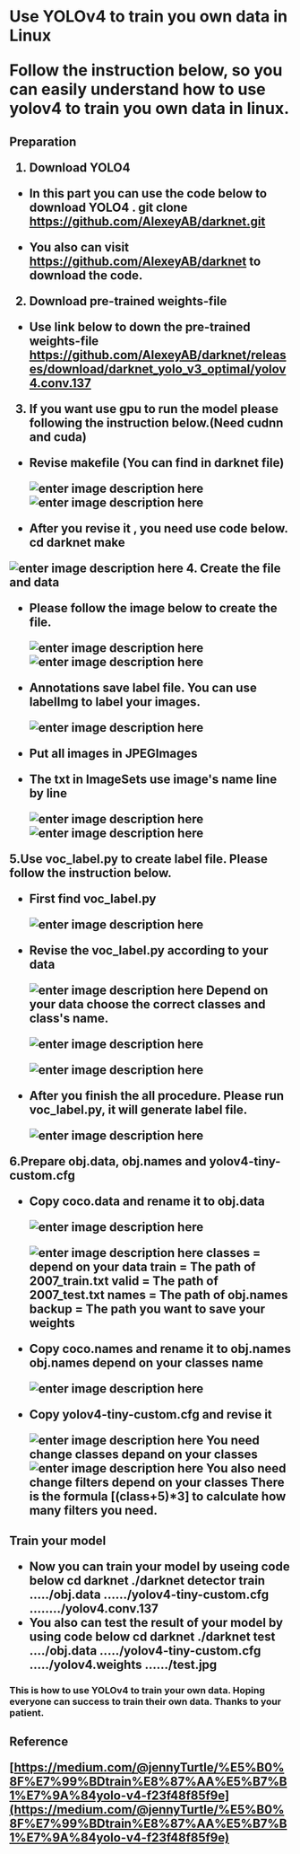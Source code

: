 ﻿<h1>Use YOLOv4 to train you own data in Linux

Follow the instruction below, so you can easily understand how to use yolov4 to train you own data in linux.
<h2>Preparation

1. **Download YOLO4** 
 * In this part you can use the code below to download YOLO4 .
    git clone https://github.com/AlexeyAB/darknet.git 
 
 * You also can visit https://github.com/AlexeyAB/darknet to download the code.
 2. **Download pre-trained weights-file**
 * Use link below to down the pre-trained weights-file
 https://github.com/AlexeyAB/darknet/releases/download/darknet_yolo_v3_optimal/yolov4.conv.137

 3. **If you want use gpu to run the model please following the instruction below.(Need  cudnn and cuda)**
* Revise makefile (You can find in darknet file)
  
  ![enter image description here](https://imagizer.imageshack.com/img922/1439/QroxQG.png)
  ![enter image description here](https://imagizer.imageshack.com/img923/2103/L7zaNu.png)
* After you revise it , you need use code below.
cd darknet
make

![enter image description here](https://imagizer.imageshack.com/img922/6418/joHpS2.png)
4. **Create the file and data**
* Please follow the image below to create the file.
  
  ![enter image description here](https://img-blog.csdnimg.cn/20200430153948299.png)
  ![enter image description here](https://imagizer.imageshack.com/img922/2379/D6OtUg.png)
*  Annotations save label file. You can use labelImg to label your images.
   
   ![enter image description here](https://imagizer.imageshack.com/img922/5516/6ZS4Ik.png)
   
* Put all images in JPEGImages
* The txt in ImageSets use image's name line by line
  
  ![enter image description here](https://imagizer.imageshack.com/img922/5198/PRoHwu.png)
  ![enter image description here](https://imagizer.imageshack.com/img924/3333/JJknlt.png)
 
5.**Use voc_label.py to create label file. Please follow the instruction below.**
* First find voc_label.py
  
  ![enter image description here](https://imagizer.imageshack.com/img922/81/0ZQbrE.png)
* Revise the voc_label.py according to your data

   ![enter image description here](https://imagizer.imageshack.com/img923/2687/kSQcM3.png)
  Depend on your data choose the correct classes and class's name.
   
   ![enter image description here](https://imagizer.imageshack.com/img922/8861/DPp5Xu.png)
   
   ![enter image description here](https://imagizer.imageshack.com/img923/7893/3eqc3I.png)
 
* After you finish the all procedure. Please run voc_label.py, it will generate label file.
  
  ![enter image description here](https://imagizer.imageshack.com/img923/2007/Y3FmeP.png)

6.**Prepare obj.data, obj.names and yolov4-tiny-custom.cfg**
* Copy coco.data and rename it to obj.data
  
   ![enter image description here](https://imagizer.imageshack.com/img922/8615/oY3BeU.png)
   
   ![enter image description here](https://imagizer.imageshack.com/img924/7324/5ev8Lm.png)
   classes = depend on your data
   train = The path of  2007_train.txt 
   valid = The path of  2007_test.txt 
   names = The path of obj.names
   backup = The path you want to save your weights

* Copy coco.names and rename it to obj.names
    obj.names depend on your  classes name

  ![enter image description here](https://img-blog.csdnimg.cn/20200430162928516.png)
      
* Copy yolov4-tiny-custom.cfg and revise it
   
   ![enter image description here](https://imagizer.imageshack.com/img924/7669/8Wyquv.png)
      You need change classes depand on your classes
      ![enter image description here](https://imagizer.imageshack.com/img923/1414/XbHHDh.png)
      You also need change filters depend on your classes
      There is the formula [(class+5)*3] to calculate how many filters you need.
 <h2>Train your model
      
  * Now you can train your model by useing code below
  cd darknet
  ./darknet detector train ...../obj.data ....../yolov4-tiny-custom.cfg ......../yolov4.conv.137
  * You also can test the result of your model by using code below
  cd darknet
  ./darknet test ..../obj.data ...../yolov4-tiny-custom.cfg ...../yolov4.weights ....../test.jpg
<h3>This is how to use YOLOv4 to train your own data. Hoping everyone can success to train their own data. Thanks to your patient.
<h2> Reference
   
  [https://medium.com/@jennyTurtle/%E5%B0%8F%E7%99%BDtrain%E8%87%AA%E5%B7%B1%E7%9A%84yolo-v4-f23f48f85f9e](https://medium.com/@jennyTurtle/%E5%B0%8F%E7%99%BDtrain%E8%87%AA%E5%B7%B1%E7%9A%84yolo-v4-f23f48f85f9e)
      
